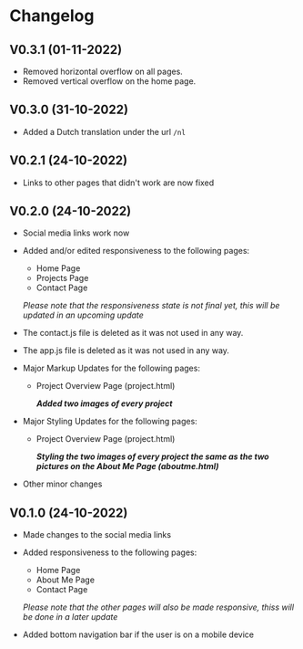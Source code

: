 # Changelog 
## V0.3.1 (01-11-2022)
- Removed horizontal overflow on all pages.
- Removed vertical overflow on the home page.

## V0.3.0 (31-10-2022)
- Added a Dutch translation under the url `/nl`

## V0.2.1 (24-10-2022)
- Links to other pages that didn't work are now fixed

## V0.2.0 (24-10-2022)
- Social media links work now

- Added and/or edited responsiveness to the following pages:
    - Home Page   
    - Projects Page
    - Contact Page

    *Please note that the responsiveness state is not final yet, this will be updated in an upcoming update*

- The contact.js file is deleted as it was not used in any way.
- The app.js file is deleted as it was not used in any way.


- Major Markup Updates for the following pages:
    - Project Overview Page (project.html)
    
      ***Added two images of every project***

- Major Styling Updates for the following pages:
    - Project Overview Page (project.html)
    
      ***Styling the two images of every project the same as the two pictures on the About Me Page (aboutme.html)***

- Other minor changes

## V0.1.0 (24-10-2022)
- Made changes to the social media links
- Added responsiveness to the following pages:
    - Home Page
    - About Me Page
    - Contact Page

    *Please note that the other pages will also be made responsive, thiss will be done in a later update*
- Added bottom navigation bar if the user is on a mobile device